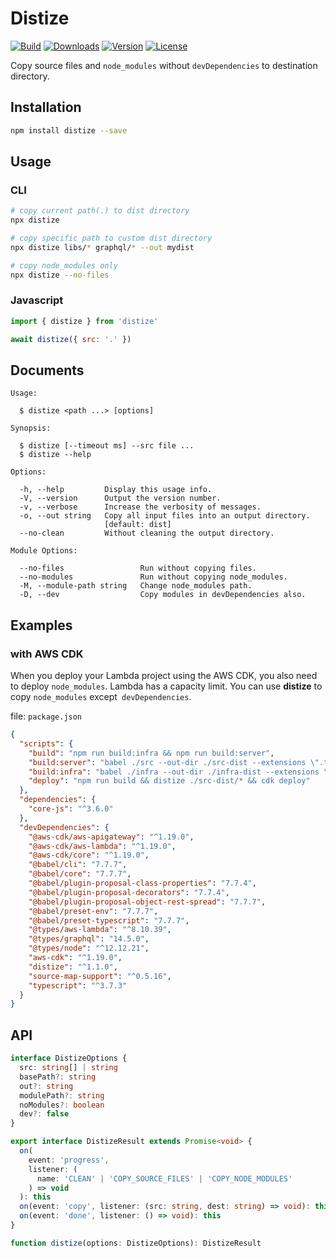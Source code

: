 # Distize

<p>
  <a href="https://github.com/wan2land/distize/actions"><img alt="Build" src="https://img.shields.io/github/actions/workflow/status/wan2land/distize/ci.yml?branch=main&logo=github&style=flat-square" /></a>
  <a href="https://npmcharts.com/compare/distize?minimal=true"><img alt="Downloads" src="https://img.shields.io/npm/dt/distize.svg?style=flat-square" /></a>
  <a href="https://www.npmjs.com/package/distize"><img alt="Version" src="https://img.shields.io/npm/v/distize.svg?style=flat-square&logo=npm" /></a>
  <a href="https://www.npmjs.com/package/distize"><img alt="License" src="https://img.shields.io/npm/l/distize.svg?style=flat-square" /></a>
</p>

Copy source files and `node_modules` without `devDependencies` to destination directory.

## Installation

```bash
npm install distize --save
```

## Usage

### CLI

```bash
# copy current path(.) to dist directory
npx distize

# copy specific path to custom dist directory
npx distize libs/* graphql/* --out mydist

# copy node_modules only
npx distize --no-files
```

### Javascript

```js
import { distize } from 'distize'

await distize({ src: '.' })
```

## Documents

```
Usage:

  $ distize <path ...> [options]

Synopsis:

  $ distize [--timeout ms] --src file ...
  $ distize --help

Options:

  -h, --help         Display this usage info.
  -V, --version      Output the version number.
  -v, --verbose      Increase the verbosity of messages.
  -o, --out string   Copy all input files into an output directory.
                     [default: dist]
  --no-clean         Without cleaning the output directory.

Module Options:

  --no-files                 Run without copying files.
  --no-modules               Run without copying node_modules.
  -M, --module-path string   Change node_modules path.
  -D, --dev                  Copy modules in devDependencies also.
```

## Examples

### with AWS CDK

When you deploy your Lambda project using the AWS CDK, you also need to deploy `node_modules`.
Lambda has a capacity limit. You can use **distize** to copy `node_modules` except` devDependencies`.

file: `package.json`

```json
{
  "scripts": {
    "build": "npm run build:infra && npm run build:server",
    "build:server": "babel ./src --out-dir ./src-dist --extensions \".ts\"",
    "build:infra": "babel ./infra --out-dir ./infra-dist --extensions \".ts\"",
    "deploy": "npm run build && distize ./src-dist/* && cdk deploy"
  },
  "dependencies": {
    "core-js": "^3.6.0"
  },
  "devDependencies": {
    "@aws-cdk/aws-apigateway": "^1.19.0",
    "@aws-cdk/aws-lambda": "^1.19.0",
    "@aws-cdk/core": "^1.19.0",
    "@babel/cli": "7.7.7",
    "@babel/core": "7.7.7",
    "@babel/plugin-proposal-class-properties": "7.7.4",
    "@babel/plugin-proposal-decorators": "7.7.4",
    "@babel/plugin-proposal-object-rest-spread": "7.7.7",
    "@babel/preset-env": "7.7.7",
    "@babel/preset-typescript": "7.7.7",
    "@types/aws-lambda": "^8.10.39",
    "@types/graphql": "14.5.0",
    "@types/node": "^12.12.21",
    "aws-cdk": "^1.19.0",
    "distize": "^1.1.0",
    "source-map-support": "^0.5.16",
    "typescript": "^3.7.3"
  }
}
```

## API

```ts
interface DistizeOptions {
  src: string[] | string
  basePath?: string
  out?: string
  modulePath?: string
  noModules?: boolean
  dev?: false
}

export interface DistizeResult extends Promise<void> {
  on(
    event: 'progress',
    listener: (
      name: 'CLEAN' | 'COPY_SOURCE_FILES' | 'COPY_NODE_MODULES'
    ) => void
  ): this
  on(event: 'copy', listener: (src: string, dest: string) => void): this
  on(event: 'done', listener: () => void): this
}

function distize(options: DistizeOptions): DistizeResult
```
